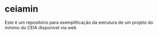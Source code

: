 # ceiamin
Este é um repositório para exemplificação da estrutura de um projeto do mínimo do CEIA disponível via web

